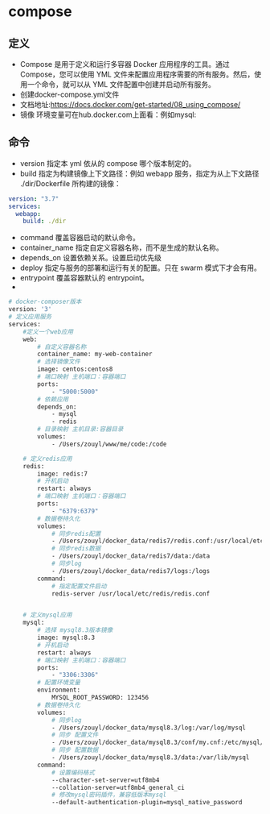 # compose 

## 定义
+ Compose 是用于定义和运行多容器 Docker 应用程序的工具。通过 Compose，您可以使用 YML 文件来配置应用程序需要的所有服务。然后，使用一个命令，就可以从 YML 文件配置中创建并启动所有服务。
+ 创建docker-compose.yml文件
+ 文档地址:https://docs.docker.com/get-started/08_using_compose/
+ 镜像 环境变量可在hub.docker.com上面看：例如mysql:
  
## 命令
+ version 指定本 yml 依从的 compose 哪个版本制定的。
+ build 指定为构建镜像上下文路径：例如 webapp 服务，指定为从上下文路径 ./dir/Dockerfile 所构建的镜像：
```yml
version: "3.7"
services:
  webapp:
    build: ./dir
```
+ command 覆盖容器启动的默认命令。
+ container_name 指定自定义容器名称，而不是生成的默认名称。
+ depends_on 设置依赖关系。设置启动优先级
+ deploy 指定与服务的部署和运行有关的配置。只在 swarm 模式下才会有用。
+ entrypoint 覆盖容器默认的 entrypoint。
+ 

```bash
# docker-composer版本
version: '3'
# 定义应用服务
services:
    #定义一个web应用
    web:
        # 自定义容器名称
        container_name: my-web-container
        # 选择镜像文件
        image: centos:centos8
        # 端口映射 主机端口：容器端口
        ports:
            - "5000:5000"
        # 依赖应用
        depends_on:
            - mysql
            - redis
        # 目录映射 主机目录:容器目录
        volumes:
            - /Users/zouyl/www/me/code:/code

    # 定义redis应用
    redis:
        image: redis:7
        # 开机启动
        restart: always
        # 端口映射 主机端口：容器端口
        ports:
            - "6379:6379"
        # 数据卷持久化
        volumes:
            # 同步redis配置
            - /Users/zouyl/docker_data/redis7/redis.conf:/usr/local/etc/redis/redis.conf
            # 同步redis数据
            - /Users/zouyl/docker_data/redis7/data:/data
            # 同步log
            - /Users/zouyl/docker_data/redis7/logs:/logs
        command:
            # 指定配置文件启动
            redis-server /usr/local/etc/redis/redis.conf


    # 定义mysql应用
    mysql:
        # 选择 mysql8.3版本镜像
        image: mysql:8.3
        # 开机启动
        restart: always
        # 端口映射 主机端口：容器端口
        ports:
            - "3306:3306"
        # 配置环境变量 
        environment:
            MYSQL_ROOT_PASSWORD: 123456
        # 数据卷持久化
        volumes:
            # 同步log
            - /Users/zouyl/docker_data/mysql8.3/log:/var/log/mysql
            # 同步 配置文件
            - /Users/zouyl/docker_data/mysql8.3/conf/my.cnf:/etc/mysql/conf.d/my.cnf
            # 同步 配置数据
            - /Users/zouyl/docker_data/mysql8.3/data:/var/lib/mysql
        command: 
            # 设置编码格式
            --character-set-server=utf8mb4
            --collation-server=utf8mb4_general_ci
            # 修改mysql密码插件，兼容低版本mysql
            --default-authentication-plugin=mysql_native_password

```